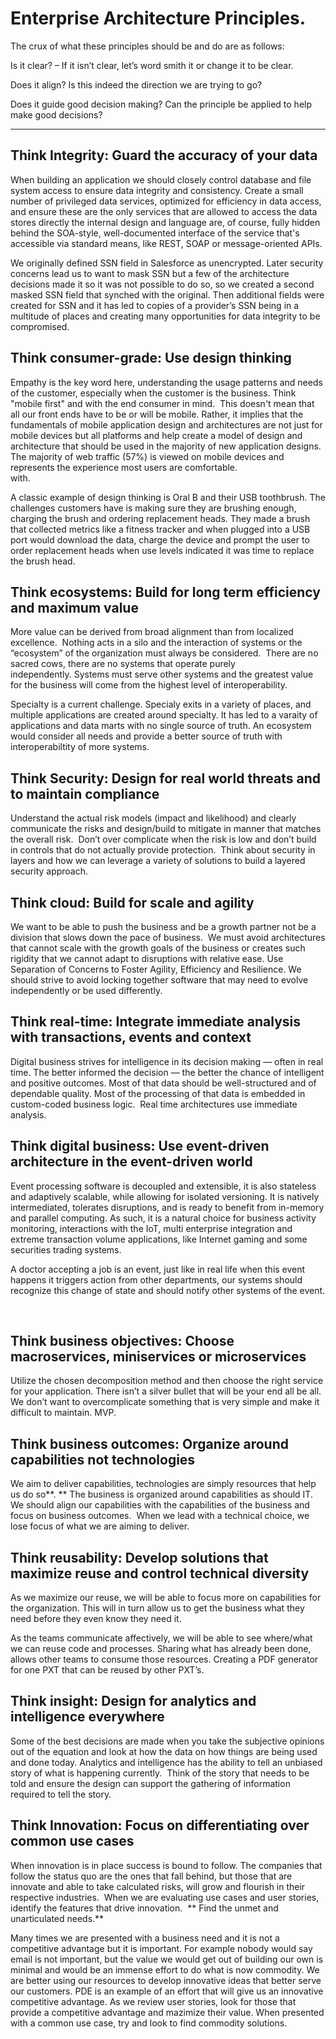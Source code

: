 # Enterprise Architecture Principles.

The crux of what these principles should be and do are as
follows:

Is it clear? – If it isn’t clear, let’s word smith it or
change it to be clear.  

Does it align? Is this indeed the direction we are trying to go?  

Does it guide good decision making? Can the principle be applied to help make
good decisions? 

____

## Think Integrity: Guard the accuracy of your data 
When building an application we should closely control database and file system access to ensure data integrity and consistency. Create a small number of privileged data services, optimized for efficiency in data access, and ensure these are the only services that are allowed to access the data stores directly the internal design and language are, of course, fully hidden behind the SOA-style, well-documented interface of the service that's accessible via standard means, like REST, SOAP or message-oriented APIs.

We originally defined SSN field in Salesforce as unencrypted.  Later security concerns lead us to want to mask SSN but a few of the architecture decisions made it so it was not possible to do so, so we created a second masked SSN field that synched with the original.  Then additional fields were created for SSN and it has led to copies of a provider’s SSN being in a multitude of places and creating many opportunities for data integrity to be compromised.  

## Think consumer-grade: Use design thinking 
Empathy is the key word here, understanding the usage patterns and needs of the customer, especially when the customer is the business.  Think "mobile first" and with the end consumer in mind.  This doesn't mean that all our front ends have to be or will be mobile. Rather, it implies that the fundamentals of mobile application design and architectures are not just for mobile devices but all platforms and help create a model of design and architecture that should be used in the majority of new application designs.  The majority of web traffic (57%) is viewed on mobile devices and represents the experience most users are comfortable.  
with.

A classic example of design thinking is Oral B and their USB toothbrush.  The challenges customers have is making sure they are brushing enough, charging the brush and ordering replacement heads.  They made a brush that collected metrics like a fitness tracker and when plugged into a USB port would download the data, charge the device and prompt the user to order replacement heads when use levels indicated it was time to replace the brush head.

## Think ecosystems: Build for long term efficiency and maximum value

More value can be derived from broad alignment than from localized excellence.  Nothing acts in a silo and the interaction of
systems or the “ecosystem” of the organization must always be considered.  There are no sacred cows, there are no
systems that operate purely independently. Systems must serve other systems and the greatest value for the business
will come from the highest level of interoperability.      

Specialty is a current challenge.  Specialy exits in a variety of places, and multiple applications are created around specialty.  It has led to a varaity of applications and data marts with no single source of truth. An ecosystem would consider all needs and provide a better source of truth with interoperabiltity of more systems. 

## Think Security: Design for real world threats and to maintain compliance

Understand the actual risk models (impact and likelihood) and clearly communicate the risks and design/build to mitigate in manner that matches the overall risk.  Don’t over complicate when the risk is low and don’t build in controls that do not actually provide protection.  Think about security in layers and how we can leverage a variety of solutions to build a layered security approach.


## Think cloud: Build for scale and agility

We want to be able to push the business and be a growth partner not be a division that slows down the pace of business.  We must avoid architectures that cannot scale with the growth goals of the business or creates such rigidity that we cannot adapt to disruptions with relative ease. Use Separation of Concerns to Foster Agility, Efficiency and Resilience. We should strive to avoid locking together software that may need to evolve independently or be used differently.


## Think real-time: Integrate immediate analysis with transactions, events and context

Digital business strives for intelligence in its decision making — often in real time. The better informed the decision — the better the chance of intelligent and positive outcomes. Most of that data should be well-structured and of dependable quality. Most of the processing of that data is embedded in custom-coded business logic.  Real time architectures use immediate analysis.


## Think digital business: Use event-driven architecture in the event-driven world

Event processing software is decoupled and extensible, it is also stateless and adaptively scalable, while allowing for isolated versioning. It is natively intermediated, tolerates disruptions, and is ready to benefit from in-memory and parallel computing. As such, it is a natural choice for business activity monitoring, interactions with the IoT, multi enterprise integration and extreme transaction volume applications, like Internet gaming and some securities trading systems.

A doctor accepting a job is an event, just like in real life when this event happens it triggers action from other departments, our systems should recognize this change of state and should notify other systems of the event. 

 
## Think business objectives: Choose macroservices, miniservices or microservices

Utilize the chosen decomposition method and then choose the right service for your application. There isn’t a silver bullet that will be your end all be all. We don’t want to overcomplicate something that is very simple and make it difficult to maintain. MVP. 


## Think business outcomes: Organize around capabilities not technologies

We aim to deliver capabilities, technologies are simply resources that help us do so**. ** The business is organized around capabilities as should IT.  We should align our capabilities with the capabilities of the business and focus on business
outcomes.  When we lead with a technical choice, we lose focus of what we are aiming to deliver.   


## Think reusability: Develop solutions that maximize reuse and control technical diversity

As we maximize our reuse, we will be able to focus more on capabilities for the organization. This will in turn allow us to get the business what they need before they even know they need it.

As the teams communicate affectively, we will be able to see where/what we can reuse code and processes. Sharing what has already been done, allows other teams to consume those resources.  Creating a PDF generator for one PXT that can be reused by other PXT’s.


## Think insight: Design for analytics and intelligence everywhere

Some of the best decisions are made when you take the subjective opinions out of the equation and look at how the data on how things are being used and done today. Analytics and intelligence has the ability to tell an unbiased story of what is happening currently. 
Think of the story that needs to be told and ensure the design can support the gathering of information required to tell the story.


## Think Innovation: Focus on differentiating over common use cases

When innovation is in place success is bound to follow. The companies that follow the status quo are the ones that fall behind, but those that are innovate and able to take calculated risks, will grow and flourish in their respective industries.  When we are evaluating use cases and user stories, identify the features that drive innovation.  ** Find the unmet and unarticulated needs.**

Many times we are presented with a business need and it is not a competitive advantage but it is important.  For example nobody would say email is not important, but the value we would get out of building our own is minimal and would be an immense effort to do what is now commodity.  We are better using our resources to develop innovative ideas that better serve our customers.  PDE is an example of an effort that will give us an innovative competitive advantage.  As we review user stories, look for those that provide a competitive advantage and mazimize their value.  When presented with a common use case, try and look to find commodity solutions.
